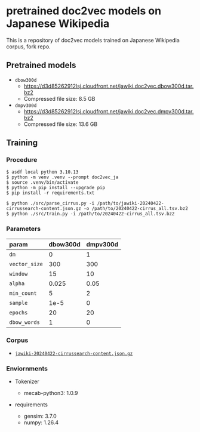 # pretrained doc2vec models on Japanese Wikipedia

This is a repository of doc2vec models trained on Japanese Wikipedia corpus, fork repo.

## Pretrained models

- `dbow300d`
  - https://d3d85262912lsj.cloudfront.net/jawiki.doc2vec.dbow300d.tar.bz2
  - Compressed file size: 8.5 GB
- `dmpv300d`
  - https://d3d85262912lsj.cloudfront.net/jawiki.doc2vec.dmpv300d.tar.bz2
  - Compressed file size: 13.6 GB


## Training

### Procedure

```shell
$ asdf local python 3.10.13
$ python -m venv .venv --prompt doc2vec_ja
$ source .venv/bin/activate
$ python -m pip install --upgrade pip
$ pip install -r requirements.txt
```


```shell
$ python ./src/parse_cirrus.py -i /path/to/jawiki-20240422-cirrussearch-content.json.gz -o /path/to/20240422-cirrus_all.tsv.bz2
$ python ./src/train.py -i /path/to/20240422-cirrus_all.tsv.bz2
```



### Parameters

| param         | dbow300d | dmpv300d |
| :------------ | :------- | :------- |
| `dm`          | 0        | 1        |
| `vector_size` | 300      | 300      |
| `window`      | 15       | 10       |
| `alpha`       | 0.025    | 0.05     |
| `min_count`   | 5        | 2        |
| `sample`      | 1e-5     | 0        |
| `epochs`      | 20       | 20       |
| `dbow_words`  | 1        | 0        |

### Corpus

- [`jawiki-20240422-cirrussearch-content.json.gz`](https://dumps.wikimedia.org/other/cirrussearch/20240422/)

### Enviornments

- Tokenizer
  - mecab-python3: 1.0.9

- requirements
  - gensim: 3.7.0
  - numpy: 1.26.4
